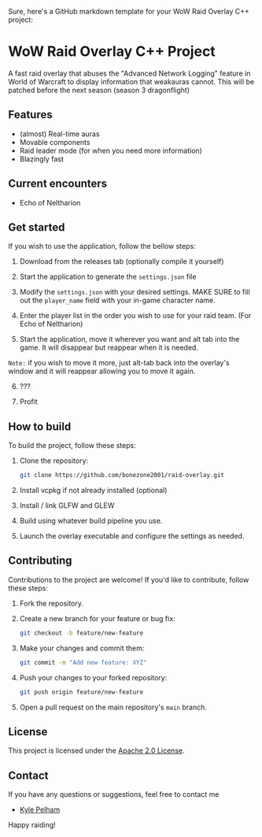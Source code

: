 Sure, here's a GitHub markdown template for your WoW Raid Overlay C++ project:

# WoW Raid Overlay C++ Project

A fast raid overlay that abuses the "Advanced Network Logging" feature in World of Warcraft to display information that weakauras cannot. This will be patched before the next season (season 3 dragonflight)

## Features

- (almost) Real-time auras
- Movable components
- Raid leader mode (for when you need more information)
- Blazingly fast

## Current encounters

- Echo of Neltharion

## Get started

If you wish to use the application, follow the bellow steps:

1. Download from the releases tab (optionally compile it yourself)

2. Start the application to generate the `settings.json` file

3. Modify the `settings.json` with your desired settings. MAKE SURE to fill out the `player_name` field with your in-game character name.

4. Enter the player list in the order you wish to use for your raid team. (For Echo of Neltharion)

5. Start the application, move it wherever you want and alt tab into the game. It will disappear but reappear when it is needed.

`Note:` if you wish to move it more, just alt-tab back into the overlay's window and it will reappear allowing you to move it again.

6. ???

7. Profit

## How to build

To build the project, follow these steps:

1. Clone the repository:
   ```bash
   git clone https://github.com/bonezone2001/raid-overlay.git
   ```

2. Install vcpkg if not already installed (optional)

3. Install / link GLFW and GLEW

4. Build using whatever build pipeline you use.

5. Launch the overlay executable and configure the settings as needed.

## Contributing

Contributions to the project are welcome! If you'd like to contribute, follow these steps:

1. Fork the repository.

2. Create a new branch for your feature or bug fix:
   ```bash
   git checkout -b feature/new-feature
   ```

3. Make your changes and commit them:
   ```bash
   git commit -m "Add new feature: XYZ"
   ```

4. Push your changes to your forked repository:
   ```bash
   git push origin feature/new-feature
   ```

5. Open a pull request on the main repository's `main` branch.

## License

This project is licensed under the [Apache 2.0 License](LICENSE).

## Contact

If you have any questions or suggestions, feel free to contact me

- [Kyle Pelham](https://github.com/bonezone2001)

Happy raiding!